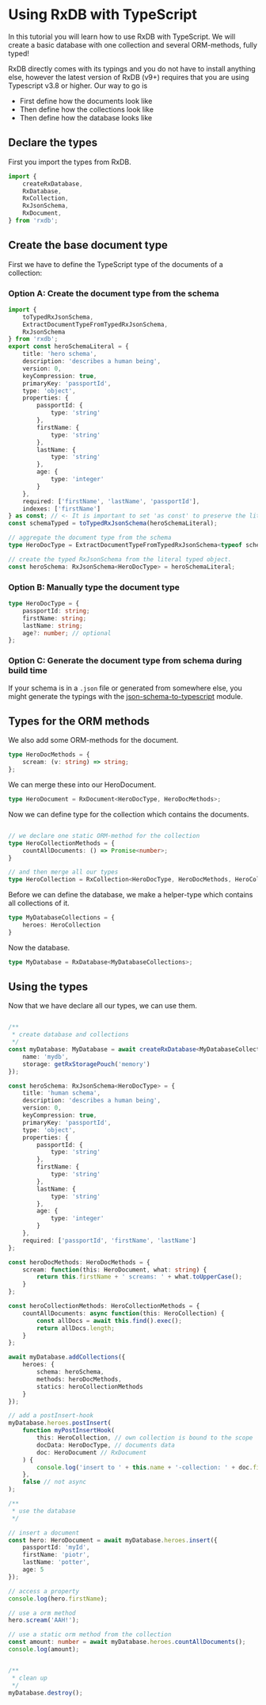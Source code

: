 # Using RxDB with TypeScript

<!-- IMPORTANT: When you edit this file, apply the same changes to test/tutorials/src/typescript.ts -->

In this tutorial you will learn how to use RxDB with TypeScript.
We will create a basic database with one collection and several ORM-methods, fully typed!

RxDB directly comes with its typings and you do not have to install anything else, however the latest version of RxDB (v9+) requires that you are using Typescript v3.8 or higher.
Our way to go is

- First define how the documents look like
- Then define how the collections look like
- Then define how the database looks like

## Declare the types

First you import the types from RxDB.

```typescript
import {
    createRxDatabase,
    RxDatabase,
    RxCollection,
    RxJsonSchema,
    RxDocument,
} from 'rxdb';
```


## Create the base document type

First we have to define the TypeScript type of the documents of a collection:

### Option A: Create the document type from the schema

```typescript
import {
    toTypedRxJsonSchema,
    ExtractDocumentTypeFromTypedRxJsonSchema,
    RxJsonSchema
} from 'rxdb';
export const heroSchemaLiteral = {
    title: 'hero schema',
    description: 'describes a human being',
    version: 0,
    keyCompression: true,
    primaryKey: 'passportId',
    type: 'object',
    properties: {
        passportId: {
            type: 'string'
        },
        firstName: {
            type: 'string'
        },
        lastName: {
            type: 'string'
        },
        age: {
            type: 'integer'
        }
    },
    required: ['firstName', 'lastName', 'passportId'],
    indexes: ['firstName']
} as const; // <- It is important to set 'as const' to preserve the literal type
const schemaTyped = toTypedRxJsonSchema(heroSchemaLiteral);

// aggregate the document type from the schema
type HeroDocType = ExtractDocumentTypeFromTypedRxJsonSchema<typeof schemaTyped>;

// create the typed RxJsonSchema from the literal typed object.
const heroSchema: RxJsonSchema<HeroDocType> = heroSchemaLiteral;
```

### Option B: Manually type the document type

```typescript
type HeroDocType = {
    passportId: string;
    firstName: string;
    lastName: string;
    age?: number; // optional
};
```

### Option C: Generate the document type from schema during build time

If your schema is in a `.json` file or generated from somewhere else, you might generate the typings with the [json-schema-to-typescript](https://www.npmjs.com/package/json-schema-to-typescript) module.

## Types for the ORM methods


We also add some ORM-methods for the document.

```typescript
type HeroDocMethods = {
    scream: (v: string) => string;
};
```

We can merge these into our HeroDocument.

```typescript
type HeroDocument = RxDocument<HeroDocType, HeroDocMethods>;
```

Now we can define type for the collection which contains the documents.

```typescript

// we declare one static ORM-method for the collection
type HeroCollectionMethods = {
    countAllDocuments: () => Promise<number>;
}

// and then merge all our types
type HeroCollection = RxCollection<HeroDocType, HeroDocMethods, HeroCollectionMethods>;
```


Before we can define the database, we make a helper-type which contains all collections of it.

```typescript
type MyDatabaseCollections = {
    heroes: HeroCollection
}
```

Now the database.

```typescript
type MyDatabase = RxDatabase<MyDatabaseCollections>;
```

## Using the types

Now that we have declare all our types, we can use them.


```typescript

/**
 * create database and collections
 */
const myDatabase: MyDatabase = await createRxDatabase<MyDatabaseCollections>({
    name: 'mydb',
    storage: getRxStoragePouch('memory')
});

const heroSchema: RxJsonSchema<HeroDocType> = {
    title: 'human schema',
    description: 'describes a human being',
    version: 0,
    keyCompression: true,
    primaryKey: 'passportId',
    type: 'object',
    properties: {
        passportId: {
            type: 'string'
        },
        firstName: {
            type: 'string'
        },
        lastName: {
            type: 'string'
        },
        age: {
            type: 'integer'
        }
    },
    required: ['passportId', 'firstName', 'lastName']
};

const heroDocMethods: HeroDocMethods = {
    scream: function(this: HeroDocument, what: string) {
        return this.firstName + ' screams: ' + what.toUpperCase();
    }
};

const heroCollectionMethods: HeroCollectionMethods = {
    countAllDocuments: async function(this: HeroCollection) {
        const allDocs = await this.find().exec();
        return allDocs.length;
    }
};

await myDatabase.addCollections({
    heroes: {
        schema: heroSchema,
        methods: heroDocMethods,
        statics: heroCollectionMethods
    }
});

// add a postInsert-hook
myDatabase.heroes.postInsert(
    function myPostInsertHook(
        this: HeroCollection, // own collection is bound to the scope
        docData: HeroDocType, // documents data
        doc: HeroDocument // RxDocument
    ) {
        console.log('insert to ' + this.name + '-collection: ' + doc.firstName);
    },
    false // not async
);

/**
 * use the database
 */

// insert a document
const hero: HeroDocument = await myDatabase.heroes.insert({
    passportId: 'myId',
    firstName: 'piotr',
    lastName: 'potter',
    age: 5
});

// access a property
console.log(hero.firstName);

// use a orm method
hero.scream('AAH!');

// use a static orm method from the collection
const amount: number = await myDatabase.heroes.countAllDocuments();
console.log(amount);


/**
 * clean up
 */
myDatabase.destroy();
```

